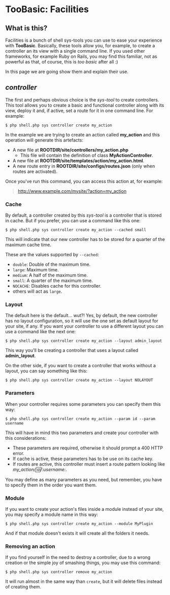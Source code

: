 # TooBasic: Facilities
## What is this?
Facilities is a bunch of shell sys-tools you can use to ease your experience with
__TooBasic__.
Basically, these tools allow you, for example, to create a controller an its view
with a single command line.
If you used other frameworks, for example Ruby on Rails, you may find this
familiar, not as powerful as that, of course, this is _too basic_ after all :)

In this page we are going show them and explain their use.

## _controller_
The first and perhaps obvious choice is the _sys-tool_ to create controllers.
This tool allows you to create a basic and functional controller along with its
view, deploy it and, if active, set a route for it in one command line.
For example:
```plain
$ php shell.php sys controller create my_action
```
In the example we are trying to create an action called __my_action__ and this
operation will generate this artefacts:

* A new file at __ROOTDIR/site/controllers/my_action.php__
	* This file will contain the definition of class __MyActionController__.
* A new file at __ROOTDIR/site/templates/action/my_action.html__.
* A new route entry in __ROOTDIR/site/configs/routes.json__ (only when routes are
activated).

Once you've run this command, you can access this action at, for example:
> http://www.example.com/mysite/?action=my_action

### Cache
By default, a controller created by this _sys-tool_ is a controller that is stored
in cache.
But if you prefer, you can use a command like this one:
```plain
$ php shell.php sys controller create my_action --cached small
```
This will indicate that our new controller has to be stored for a quarter of the
maximum cache time.

These are the values supported by `--cached`:

* `double`: Double of the maximum time.
* `large`: Maximum time.
* `medium`: A half of the maximum time.
* `small`: A quarter of the maximum time.
* `NOCACHE`: Disables cache for this controller.
* others will act as `large`.

### Layout
The default here is the default... wut?!
Yes, by default, the new controller has no layout configuration, so it will use
the one set as default layout for your site, if any.
If you want your controller to use a different layout you can use a command like
the next one:
```plain
$ php shell.php sys controller create my_action --layout admin_layout
```
This way you'll be creating a controller that uses a layout called
__admin_layout__.

On the other side, if you want to create a controller that works without a layout,
you can say something like this:
```plain
$ php shell.php sys controller create my_action --layout NOLAYOUT
```

### Parameters
When your controller requires some parameters you can specify them this way:
```plain
$ php shell.php sys controller create my_action --param id --param username
```
This will have in mind this two parameters and create your controller with this
considerations:

* These parameters are required, otherwise it should prompt a 400 HTTP error.
* If cache is active, these parameters has to be use on its cache key.
* If routes are active, this controller must insert a route pattern looking like
*my_action/:id:/:username:*.

You may define as many parameters as you need, but remember, you have to specify
them in the order you want them.

### Module
If you want to create your action's files inside a module instead of your site,
you may specify a module name in this way:
```plain
$ php shell.php sys controller create my_action --module MyPlugin
```
And if that module doesn't exists it will create all the folders it needs.

### Removing an action
If you find yourself in the need to destroy a controller, due to a wrong creation
or the simple joy of smashing things, you may use this command:
```plain
$ php shell.php sys controller remove my_action
```
It will run almost in the same way than `create`, but it will delete files instead
of creating them.
